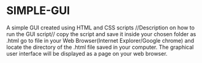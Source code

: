 # SIMPLE-GUI
A simple GUI created using HTML and CSS scripts
//Description on how to run the GUI script//
copy the script and save it inside your chosen folder as .html
go to file in your Web Browser(Internet Explorer/Google chrome) and locate the directory of the .html file saved in your computer.
The graphical user interface will be displayed as a page on your web browser.
